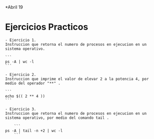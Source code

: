 *Abril 19

Ejercicios Practicos
====================

	- Ejercicio 1.
	Instruccion que retorna el numero de procesos en ejecucion en un sistema operativo.

	```
	ps -A | wc -l	
	```

	- Ejercicio 2.
	Instruccion que imprime el valor de elevar 2 a la potencia 4, por medio del operador "**" .

	```
	echo $(( 2 ** 4 ))
	```

	- Ejercicio 3.
	Instruccion que retorna el numero de procesos en ejecucion en un sistema operativo, por medio del comando tail .

        ```
	ps -A | tail -n +2 | wc -l
        ```

